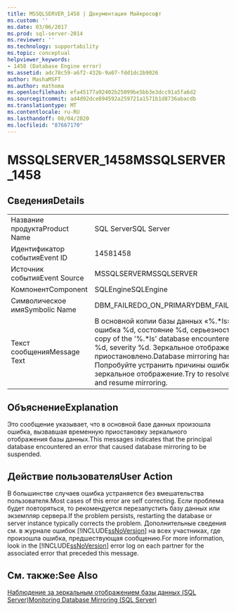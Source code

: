 ```yaml
---
title: MSSQLSERVER_1458 | Документация Майкрософт
ms.custom: ''
ms.date: 03/06/2017
ms.prod: sql-server-2014
ms.reviewer: ''
ms.technology: supportability
ms.topic: conceptual
helpviewer_keywords:
- 1458 (Database Engine error)
ms.assetid: adc78c59-a6f2-432b-9a07-fdd1dc2b9026
author: MashaMSFT
ms.author: mathoma
ms.openlocfilehash: efa45177a92402b25099be5bb3e3dcc91a5fa6d2
ms.sourcegitcommit: ad4d92dce894592a259721a1571b1d8736abacdb
ms.translationtype: MT
ms.contentlocale: ru-RU
ms.lasthandoff: 08/04/2020
ms.locfileid: "87667170"
---
```

# <a name="mssqlserver_1458"></a><span data-ttu-id="faecb-102">MSSQLSERVER_1458</span><span class="sxs-lookup"><span data-stu-id="faecb-102">MSSQLSERVER_1458</span></span>
    
## <a name="details"></a><span data-ttu-id="faecb-103">Сведения</span><span class="sxs-lookup"><span data-stu-id="faecb-103">Details</span></span>  
  
|||  
|-|-|  
|<span data-ttu-id="faecb-104">Название продукта</span><span class="sxs-lookup"><span data-stu-id="faecb-104">Product Name</span></span>|<span data-ttu-id="faecb-105">SQL Server</span><span class="sxs-lookup"><span data-stu-id="faecb-105">SQL Server</span></span>|  
|<span data-ttu-id="faecb-106">Идентификатор события</span><span class="sxs-lookup"><span data-stu-id="faecb-106">Event ID</span></span>|<span data-ttu-id="faecb-107">1458</span><span class="sxs-lookup"><span data-stu-id="faecb-107">1458</span></span>|  
|<span data-ttu-id="faecb-108">Источник события</span><span class="sxs-lookup"><span data-stu-id="faecb-108">Event Source</span></span>|<span data-ttu-id="faecb-109">MSSQLSERVER</span><span class="sxs-lookup"><span data-stu-id="faecb-109">MSSQLSERVER</span></span>|  
|<span data-ttu-id="faecb-110">Компонент</span><span class="sxs-lookup"><span data-stu-id="faecb-110">Component</span></span>|<span data-ttu-id="faecb-111">SQLEngine</span><span class="sxs-lookup"><span data-stu-id="faecb-111">SQLEngine</span></span>|  
|<span data-ttu-id="faecb-112">Символическое имя</span><span class="sxs-lookup"><span data-stu-id="faecb-112">Symbolic Name</span></span>|<span data-ttu-id="faecb-113">DBM_FAILREDO_ON_PRIMARY</span><span class="sxs-lookup"><span data-stu-id="faecb-113">DBM_FAILREDO_ON_PRIMARY</span></span>|  
|<span data-ttu-id="faecb-114">Текст сообщения</span><span class="sxs-lookup"><span data-stu-id="faecb-114">Message Text</span></span>|<span data-ttu-id="faecb-115">В основной копии базы данных «%.\*ls» обнаружена ошибка %d, состояние %d, серьезность %d.</span><span class="sxs-lookup"><span data-stu-id="faecb-115">The principal copy of the '%.\*ls' database encountered error %d, status %d, severity %d.</span></span> <span data-ttu-id="faecb-116">Зеркальное отображение базы данных приостановлено.</span><span class="sxs-lookup"><span data-stu-id="faecb-116">Database mirroring has been suspended.</span></span> <span data-ttu-id="faecb-117">Попробуйте устранить причины ошибки и возобновите зеркальное отображение.</span><span class="sxs-lookup"><span data-stu-id="faecb-117">Try to resolve the error condition, and resume mirroring.</span></span>|  
  
## <a name="explanation"></a><span data-ttu-id="faecb-118">Объяснение</span><span class="sxs-lookup"><span data-stu-id="faecb-118">Explanation</span></span>  
 <span data-ttu-id="faecb-119">Это сообщение указывает, что в основной базе данных произошла ошибка, вызвавшая временную приостановку зеркального отображения базы данных.</span><span class="sxs-lookup"><span data-stu-id="faecb-119">This messages indicates that the principal database encountered an error that caused database mirroring to be suspended.</span></span>  
  
## <a name="user-action"></a><span data-ttu-id="faecb-120">Действие пользователя</span><span class="sxs-lookup"><span data-stu-id="faecb-120">User Action</span></span>  
 <span data-ttu-id="faecb-121">В большинстве случаев ошибка устраняется без вмешательства пользователя.</span><span class="sxs-lookup"><span data-stu-id="faecb-121">Most cases of this error are self correcting.</span></span> <span data-ttu-id="faecb-122">Если проблема будет повторяться, то рекомендуется перезапустить базу данных или экземпляр сервера.</span><span class="sxs-lookup"><span data-stu-id="faecb-122">If the problem persists, restarting the database or server instance typically corrects the problem.</span></span> <span data-ttu-id="faecb-123">Дополнительные сведения см. в журнале ошибок [!INCLUDE[ssNoVersion](../../includes/ssnoversion-md.md)] на всех участниках, где произошла ошибка, предшествующая сообщению.</span><span class="sxs-lookup"><span data-stu-id="faecb-123">For more information, look in the [!INCLUDE[ssNoVersion](../../includes/ssnoversion-md.md)] error log on each partner for the associated error that preceded this message.</span></span>  
  
## <a name="see-also"></a><span data-ttu-id="faecb-124">См. также:</span><span class="sxs-lookup"><span data-stu-id="faecb-124">See Also</span></span>  
 [<span data-ttu-id="faecb-125">Наблюдение за зеркальным отображением базы данных (SQL Server)</span><span class="sxs-lookup"><span data-stu-id="faecb-125">Monitoring Database Mirroring &#40;SQL Server&#41;</span></span>](../../database-engine/database-mirroring/database-mirroring-sql-server.md)  
  
  

